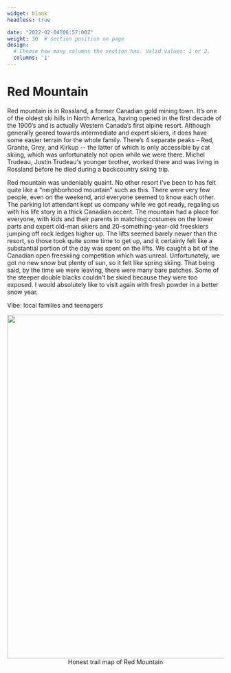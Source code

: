 ```yaml
---
widget: blank
headless: true

date: "2022-02-04T06:57:00Z"
weight: 30  # section position on page
design:
  # Choose how many columns the section has. Valid values: 1 or 2.
  columns: '1'
---
```


# Red Mountain
Red mountain is in Rossland, a former Canadian gold mining town. It’s one of the oldest ski hills in North America, having opened in the first decade of the 1900’s and is actually Western Canada’s first alpine resort. Although generally geared towards intermediate and expert skiiers,  it does have some easier terrain for the whole family. There’s 4 separate peaks – Red, Granite, Grey, and Kirkup -- the latter of which is only accessible by cat skiing, which was unfortunately not open while we were there. Michel Trudeau, Justin Trudeau's younger brother, worked there and was living in Rossland before he died during a backcountry skiing trip.

Red mountain was undeniably quaint. No other resort I’ve been to has felt quite like a “neighborhood mountain” such as this. There were very few people, even on the weekend, and everyone seemed to know each other. The parking lot attendant kept us company while we got ready, regaling us with his life story in a thick Canadian accent. The mountain had a place for everyone, with kids and their parents in matching costumes on the lower parts and expert old-man skiers and 20-something-year-old freeskiers jumping off rock ledges higher up. The lifts seemed barely newer than the resort, so those took quite some time to get up, and it certainly felt like a substantial portion of the day was spent on the lifts. We caught a bit of the Canadian open freeskiing competition which was unreal. Unfortunately, we got no new snow but plenty of sun, so it felt like spring skiing. That being said, by the time we were leaving, there were many bare patches. Some of the steeper double blacks couldn’t be skied because they were too exposed. I would absolutely like to visit again with fresh powder in a better snow year. 

Vibe: local families and teenagers 

<div align="center">
  <img src="trail-maps/rm-map.png" width="1000" height="800">
  <figcaption>Honest trail map of Red Mountain</figcaption>
</div>
